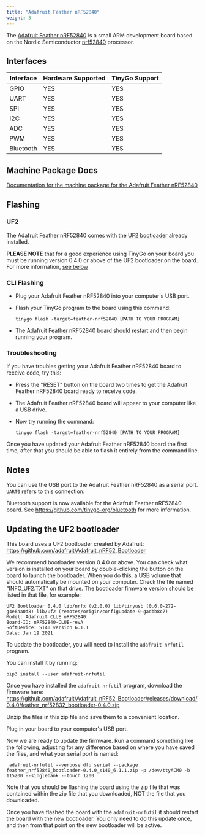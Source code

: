 ```yaml
---
title: "Adafruit Feather nRF52840"
weight: 3
---
```


The [Adafruit Feather nRF52840](https://www.adafruit.com/product/4500) is a small ARM development board based on the Nordic Semiconductor [nrf52840](https://www.nordicsemi.com/eng/Products/nRF52840) processor.

## Interfaces

| Interface | Hardware Supported | TinyGo Support |
| --------- | ------------- | ----- |
| GPIO      | YES | YES |
| UART      | YES | YES |
| SPI      | YES | YES |
| I2C      | YES | YES |
| ADC      | YES | YES |
| PWM      | YES | YES |
| Bluetooth      | YES | YES |

## Machine Package Docs

[Documentation for the machine package for the Adafruit Feather nRF52840](../machine/feather-nrf52840)

## Flashing

### UF2

The Adafruit Feather nRF52840 comes with the [UF2 bootloader](https://github.com/Microsoft/uf2) already installed.

**PLEASE NOTE** that for a good experience using TinyGo on your board you must be running version 0.4.0 or above of the UF2 bootloader on the board. For more information, [see below](#updating-the-uf2-bootloader)

### CLI Flashing

- Plug your Adafruit Feather nRF52840 into your computer's USB port.
- Flash your TinyGo program to the board using this command:

    ```shell
    tinygo flash -target=feather-nrf52840 [PATH TO YOUR PROGRAM]
    ```

- The Adafruit Feather nRF52840 board should restart and then begin running your program.

### Troubleshooting

If you have troubles getting your Adafruit Feather nRF52840 board to receive code, try this:

- Press the "RESET" button on the board two times to get the Adafruit Feather nRF52840 board ready to receive code.
- The Adafruit Feather nRF52840 board will appear to your computer like a USB drive.
- Now try running the command:

    ```shell
    tinygo flash -target=feather-nrf52840 [PATH TO YOUR PROGRAM]
    ```

Once you have updated your Adafruit Feather nRF52840 board the first time, after that you should be able to flash it entirely from the command line.

## Notes

You can use the USB port to the Adafruit Feather nRF52840 as a serial port. `UART0` refers to this connection.

Bluetooth support is now available for the Adafruit Feather nRF52840 board. See https://github.com/tinygo-org/bluetooth for more information.

## Updating the UF2 bootloader

This board uses a UF2 bootloader created by Adafruit: https://github.com/adafruit/Adafruit_nRF52_Bootloader

We recommend bootloader version 0.4.0 or above. You can check what version is installed on your board by double-clicking the button on the board to launch the bootloader. When you do this, a USB volume that should automatically be mounted on your computer. Check the file named "INFO_UF2.TXT" on that drive. The bootloader firmware version should be listed in that file, for example:

```
UF2 Bootloader 0.4.0 lib/nrfx (v2.0.0) lib/tinyusb (0.6.0-272-g4e6aa0d8) lib/uf2 (remotes/origin/configupdate-9-gadbb8c7)
Model: Adafruit CLUE nRF52840
Board-ID: nRF52840-CLUE-revA
SoftDevice: S140 version 6.1.1
Date: Jan 19 2021
```

To update the bootloader, you will need to install the `adafruit-nrfutil` program. 

You can install it by running:

```shell
pip3 install --user adafruit-nrfutil
```

Once you have installed the `adafruit-nrfutil` program, download the firmware here: 
https://github.com/adafruit/Adafruit_nRF52_Bootloader/releases/download/0.4.0/feather_nrf52832_bootloader-0.4.0.zip

Unzip the files in this zip file and save them to a convenient location. 

Plug in your board to your computer's USB port.

Now we are ready to update the firmware. Run a command something like the following, adjusting for any difference based on where you have saved the files, and what your serial port is named:

```shell
 adafruit-nrfutil --verbose dfu serial --package feather_nrf52840_bootloader-0.4.0_s140_6.1.1.zip -p /dev/ttyACM0 -b 115200 --singlebank --touch 1200
```

Note that you should be flashing the board using the zip file that was contained within the zip file that you downloaded, NOT the file that you downloaded.

Once you have flashed the board with the `adafruit-nrfutil` it should restart the board with the new bootloader. You only need to do this update once, and then from that point on the new bootloader will be active.
